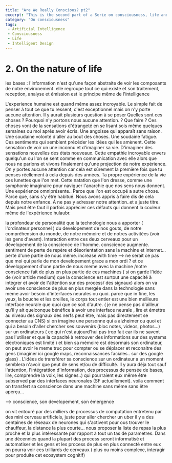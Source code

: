 ```yaml
---
title: "Are We Really Conscious? pt2"
excerpt: "This is the second part of a Serie on consciousness, life and intelligence"
category: "On consciousness"
tags:
 - Artificial Intelligence
 - Consciousness
 - Life
 - Intelligent Design
---
```


# 2. On the nature of life


les bases : l'information n'est qu'une façon abstraite de voir les composants de notre environement. elle regroupe tout ce qui existe et son traitement, reception, analyse et émission est le principe même de l'intelligence

L'experience humaine est quand même assez incroyable. Le simple fait de penser à tout ce que tu ressent, c'est exceptionnel mais on n'y porte aucune attention.
Il y aurait plusieurs question à se poser
Quelles sont ces choses ?
Pourquoi n'y portons nous aucune attention. ?
Que faire ?
Ces choses vont de la sensations d'étrangeté en se lisant sois même quelques semaines ou moi après avoir écris. Une angoisse qui apparaît sans raison. Une soudaine volonté d'aller au bout des choses. Une soudaine fatigue. Ces sentiments qui semblent précèder les idées qui les amènent. Cette sensation de voir un une inconnu et d'imaginer sa vie. D'imaginer des sensations nouvelles des états nouveaux. Cette empathie incroyable envers quelqu'un ou l'on se sent comme en communication avec elle alors que nous ne parlons et vivons finalement qu'une projection de notre expérience.
On y portes aucune attention car cela est sûrement la première fois que tu penses réellement à cela depuis des années. Ta propre expérience de la vie ces lunettes que l'on met. Cette natation que l'on dresse, comme une symphonie imaginaire pour naviguer l'anarchie que nos sens nous donnent. Une expérience omniprésente..
Parce que l'on est occupé a autre chose. Parce que, sans s'y être habitué. Nous avons appris à faire dis de cela depuis notre enfance. À ne pas y adresser notre attention..et a juste titre. Mais peut être faut il parfois apprécier ces défauts qui donnent la couleur même de l'expérience hulaubr.

la profondeur de personalité que la technologie nous a apporter ( l'ordinateur personnel ) du developement de nos gouts, de notre compréhension du monde, de notre mémoire et de notres activitées (voir les gens d'avant). Interaction entre ces deux cerveaux pour un dévelopement de la conscience de l'homme. conscience augmente. sentiment de perte de repère et désorientation sans la machine et internet... perte d'une partie de nous même. increase with time
--> ne serait ce pas que moi qui parle de mon developement grace a mon ordi ?
et ce développement d'une partie de nous meme avec la machine /notre conscience fait de plus en plus partie de ces machines ( si on garde l'idée de (voir article medium) que la conscience est surtout une capacité à intégrer et avoir de l'attention sur des process/ des signaux) alors on va avoir une conscience de plus en plus mergée dans la technologie sans meme avoir besoin d'interfaces neurales ou quoi. parce que in fine, les yeux, la bouche et les oreilles, le corps tout entier est une bien meilleure interface neurale que quoi que ce soit d'autre. ( je ne pense pas d'ailleur qu'il y ait quelconque bénéfice à avoir une interface neurale , lire et émettre au niveau des signaux des nerfs peut être, mais pas directement se connecter au CNS)
si on imagine une personne qui a alzheimer ou quoi et qui a besoin d'aller chercher ses souvenirs (bloc notes, videos, photos...) sur un ordinateurs ( ce qui n'est aujourd'hui pas trop fait car ils ne savent pas l'utiliser et que la capacité à retrouver des informations sur des systems electroniques est limité ) et bien sa mémoire est désormais son ordinateur, on peut avoir le meme truc pour compter ou se déplacer et reconaitre des gens (imaginer ici google maps, reconnaissances faciales.. sur des google glass) . L'idées de transférer sa conscience sur un ordinateur a un moment semblera n'avoir que peut de sens et/ou de difficulté. Il y aura déja tout sauf l'attention, l'intégrattion d'information, des processus de pensée de bases, lire, comprendre la voix, les signes..) qui pourraient eux même être subserved par des interfaces neuronales (SF actuellement). voila comment on transfert sa conscience dans une machine sans même sans être aperçu...

--> conscience, son developement, son émergence

on vit entouré par des milliers de processus de computation entretenu par des mini cerveau artificiels, juste pour aller chercher un uber il y a des centaines de réseaux de neurones qui s'activent pour ous trouver le chauffeur, la distance la plus courte... nous proposer la liste de repas la plus proche et la plus intéressante par rapport à tout un tas de parametres. Dans une décennies quand la plupart des process seront informatisé et automatiser et les gens et les process de plus en plus connecté entre eux on pourra voir ces trilliards de cerveaux ( plus ou moins complexe, interagir pour produite cet ecosystem cognitif)
